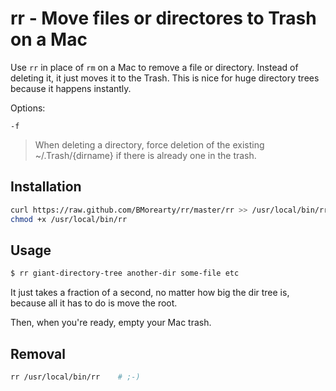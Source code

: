 # rr - Move files or directores to Trash on a Mac

Use `rr` in place of `rm` on a Mac to remove a file or directory.
Instead of deleting it, it just moves it to the Trash.
This is nice for huge directory trees because it happens instantly.

Options:

`-f`

> When deleting a directory, force deletion of the existing
> ~/.Trash/{dirname} if there is already one in the trash.

## Installation

```sh
curl https://raw.github.com/BMorearty/rr/master/rr >> /usr/local/bin/rr
chmod +x /usr/local/bin/rr
```

## Usage

```sh
$ rr giant-directory-tree another-dir some-file etc
```

It just takes a fraction of a second, no matter how big the dir tree is,
because all it has to do is move the root.

Then, when you're ready, empty your Mac trash.

## Removal

```sh
rr /usr/local/bin/rr    # ;-)
```
